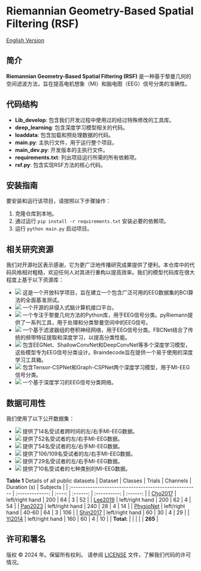 # Riemannian Geometry-Based Spatial Filtering (RSF)

[English Version](./README.md)

## 简介

**Riemannian Geometry-Based Spatial Filtering (RSF)** 是一种基于黎曼几何的空间滤波方法，旨在提高电机想象（MI）和脑电图（EEG）信号分类的准确性。

## 代码结构

- **Lib_develop**: 包含我们开发过程中使用过的经过特殊修改的工具库。
- **deep_learning**: 包含深度学习模型相关的代码。
- **loaddata**: 包含加载和预处理数据的代码。
- **main.py**: 主执行文件，用于运行整个项目。
- **main_dev.py**: 开发版本的主执行文件。
- **requirements.txt**: 列出项目运行所需的所有依赖项。
- **rsf.py**: 包含实现RSF方法的核心代码。

## 安装指南

要安装和运行该项目，请按照以下步骤操作：

1. 克隆仓库到本地。
2. 通过运行 `pip install -r requirements.txt` 安装必要的依赖项。
3. 运行 `python main.py` 启动项目。

## 相关研究资源

我们对开源社区表示感谢，它为更广泛地传播研究成果提供了便利。本仓库中的代码风格相对粗糙，欢迎任何人对其进行重构以提高效率。我们的模型代码库在很大程度上基于以下资源库：

- [<img src="https://img.shields.io/badge/GitHub-MOABB-b31b1b"></img>](https://github.com/NeuroTechX/moabb) 这是一个开放科学项目，旨在建立一个包含广泛可用的EEG数据集的BCI算法的全面基准测试。
- [<img src="https://img.shields.io/badge/GitHub-MetaBCI-b31b1b"></img>](https://github.com/TBC-TJU/MetaBCI) 一个开源的非侵入式脑计算机接口平台。
- [<img src="https://img.shields.io/badge/GitHub-pyRiemann-b31b1b"></img>](https://github.com/pyRiemann/pyRiemann) 一个专注于黎曼几何方法的Python库，用于EEG信号分类。pyRiemann提供了一系列工具，用于处理和分类黎曼空间中的EEG信号。
- [<img src="https://img.shields.io/badge/GitHub-FBCNet-b31b1b"></img>](https://github.com/ravikiran-mane/FBCNet) 一个基于滤波器组的卷积神经网络，用于EEG信号分类。FBCNet结合了传统的频带特征提取和深度学习，以提高分类性能。
- [<img src="https://img.shields.io/badge/GitHub-Braindecode-b31b1b"></img>](https://github.com/braindecode/braindecode) 包含EEGNet、ShallowConvNet和DeepConvNet等多个深度学习模型，这些模型专为EEG信号分类设计。Braindecode旨在提供一个易于使用的深度学习工具箱。
- [<img src="https://img.shields.io/badge/GitHub-CSPNet-b31b1b"></img>](https://github.com/GeometricBCI/Tensor-CSPNet-and-Graph-CSPNet) 包含Tensor-CSPNet和Graph-CSPNet两个深度学习模型，用于MI-EEG信号分类。
- [<img src="https://img.shields.io/badge/GitHub-LMDANet-b31b1b"></img>](https://github.com/MiaoZhengQing/LMDA-Code) 一个基于深度学习的EEG信号分类网络。

## 数据可用性

我们使用了以下公开数据集：

- [<img src="https://img.shields.io/badge/DOI-Pan2023-blue"></img>](https://doi.org/10.7910/DVN/O5CQFA) 提供了14名受试者跨时间的左/右手MI-EEG数据。
- [<img src="https://img.shields.io/badge/DOI-Cho2017-green"></img>](http://gigadb.org/dataset/100295) 提供了52名受试者的左/右手MI-EEG数据。
- [<img src="https://img.shields.io/badge/DOI-Lee2019-orange"></img>](https://doi.org/10.1093/gigascience/giz002) 提供了54名受试者的左/右手MI-EEG数据。
- [<img src="https://img.shields.io/badge/DOI-PhysioNet-red"></img>](https://www.physionet.org/content/eegmmidb/1.0.0/) 提供了106/109名受试者的左/右手MI-EEG数据。
- [<img src="https://img.shields.io/badge/DOI-Shin2017-purple"></img>](http://doc.ml.tu-berlin.de/hBCI) 提供了29名受试者的左/右手MI-EEG数据。
- [<img src="https://img.shields.io/badge/DOI-Yi2014-yellow"></img>](https://doi.org/10.7910/DVN/27306) 提供了10名受试者的七种类别的MI-EEG数据。

**Table 1** Details of all public datasets
| Dataset                                                |     Classes     | Trials | Channels | Duration (s) | Subjects |
| :----------------------------------------------------- | :-------------: | :----: | :------: | :----------: | :------: |
| [Cho2017](https://doi.org/10.1093/gigascience/gix034)  | left/right hand |  200   |    64    |      3       |    52    |
| [Lee2019](https://doi.org/10.1093/gigascience/giz002)  | left/right hand |  200   |    62    |      4       |    54    |
| [Pan2023](https://doi.org/10.1088/1741-2552/ad0a01)    | left/right hand |  240   |    28    |      4       |    14    |
| [PhysioNet](https://doi.org/10.1109/TBME.2004.827072)  | left/right hand | 40-60  |    64    |      3       |   106    |
| [Shin2017](https://doi.org/10.1109/TNSRE.2016.2628057) | left/right hand |   60   |    30    |      4       |    29    |
| [Yi2014](https://doi.org/10.1371/journal.pone.0114853) | left/right hand |  160   |    60    |      4       |    10    |
| **Total:**                                             |                 |        |          |              | **265**  |

## 许可和署名

版权 © 2024 年。保留所有权利。
请参阅 [LICENSE](./LICENSE) 文件，了解我们代码的许可情况。
